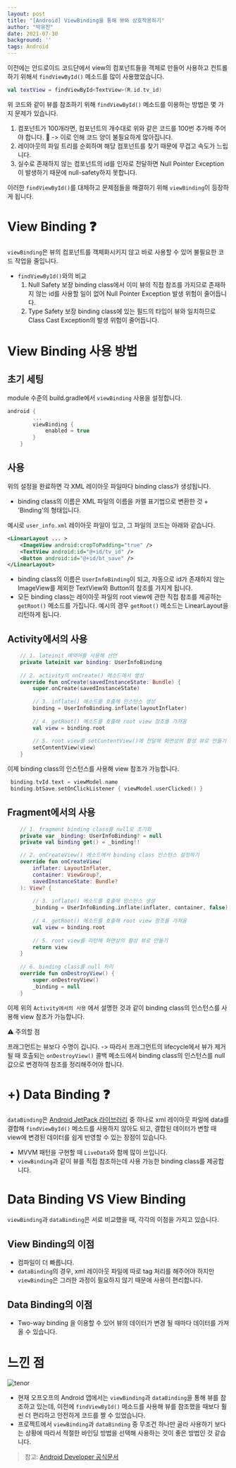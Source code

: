 ```yaml
---
layout: post
title: "[Android] ViewBinding을 통해 뷰와 상호작용하기"
author: "박유진"
date: 2021-07-30
background: ''
tags: Android
---
```


이전에는 안드로이드 코드단에서 view의 컴포넌트들을 객체로 만들어 사용하고 컨트롤하기 위해서 `findViewById()` 메소드를 많이 사용했었습니다.

```kotlin
val textView = findViewById<TextView>(R.id.tv_id)
```
위 코드와 같이 뷰를 참조하기 위해 `findViewById()` 메소드를 이용하는 방법은 몇 가지 문제가 있습니다.

1. 컴포넌트가 100개라면, 컴포넌트의 개수대로 위와 같은 코드를 100번 추가해 주어야 합니다. 🤮
   -> 이로 인해 코드 양이 불필요하게 많아집니다.
2. 레이아웃의 파일 트리를 순회하며 해당 컴포넌트를 찾기 때문에 무겁고 속도가 느립니다.
3. 실수로 존재하지 않는 컴포넌트의 id를 인자로 전달하면 Null Pointer Exception이 발생하기 때문에 null-safety하지 못합니다.

이러한 `findViewById()`를 대체하고 문제점들을 해결하기 위해 `viewBinding`이 등장하게 됩니다. 

# View Binding ❓

`viewBinding`은 뷰의 컴포넌트를 객체화시키지 않고 바로 사용할 수 있어 불필요한 코드 작업을 줄입니다. 
- `findViewById()`와의 비교
  1. Null Safety 보장
  binding class에서 이미 뷰의 직접 참조를 가지므로 존재하지 않는 id를 사용할 일이 없어 Null Pointer Exception 발생 위험이 줄어듭니다.
  2. Type Safety 보장
  binding class에 있는 필드의 타입이 뷰와 일치하므로 Class Cast Exception의 발생 위험이 줄어듭니다.
  
# View Binding 사용 방법

## 초기 세팅

module 수준의 build.gradle에서 `viewBinding` 사용을 설정합니다.
```kotlin
android {
        ...
        viewBinding {
            enabled = true
        }
    }
```
## 사용

위의 설정을 완료하면 각 XML 레이아웃 파일마다 binding class가 생성됩니다.
  - binding class의 이름은 XML 파일의 이름을 카멜 표기법으로 변환한 것 + 'Binding'의 형태입니다.
  
예시로 `user_info.xml` 레이아웃 파일이 있고, 그 파일의 코드는 아래와 같습니다.
```xml
<LinearLayout ... >
    <ImageView android:cropToPadding="true" />
  	<TextView android:id="@+id/tv_id" />
  	<Button android:id="@+id/bt_save" />
</LinearLayout>
```
- binding class의 이름은 `UserInfoBinding`이 되고, 자동으로 id가 존재하지 않는 ImageView를 제외한 TextView와 Button의 참조를 가지게 됩니다. 
- 모든 binding class는 레이아웃 파일의 root view에 관한 직접 참조를 제공하는 `getRoot()` 메소드를 가집니다. 예시의 경우 `getRoot()` 메소드는 LinearLayout을 리턴하게 됩니다.

## Activity에서의 사용

```kotlin
    // 1. lateinit 예약어를 사용해 선언
    private lateinit var binding: UserInfoBinding
    
    // 2. activity의 onCreate() 메소드에서 생성
    override fun onCreate(savedInstanceState: Bundle) {
        super.onCreate(savedInstanceState)
        
        // 3. inflate() 메소드를 호출해 인스턴스 생성
        binding = UserInfoBinding.inflate(layoutInflater)
        
        // 4. getRoot() 메소드를 호출해 root view 참조를 가져옴
        val view = binding.root
        
        // 5. root view를 setContentView()에 전달해 화면상의 활성 뷰로 만들기
        setContentView(view)
    }
```

이제 binding class의 인스턴스를 사용해 view 참조가 가능합니다.
```kotlin
 binding.tvId.text = viewModel.name
 binding.btSave.setOnClickListener { viewModel.userClicked() }
```

## Fragment에서의 사용

```kotlin
    // 1. fragment binding class를 null로 초기화
    private var _binding: UserInfoBinding? = null
    private val binding get() = _binding!!

    // 2. onCreateView() 메소드에서 binding class 인스턴스 설정하기
    override fun onCreateView(
        inflater: LayoutInflater,
        container: ViewGroup?,
        savedInstanceState: Bundle?
    ): View? {
    
        // 3. inflate() 메소드를 호출해 인스턴스 생성
        _binding = UserInfoBinding.inflate(inflater, container, false)
        
        // 4. getRoot() 메소드를 호출해 root view 참조를 가져옴
        val view = binding.root
        
        // 5. root view를 리턴해 화면상의 활성 뷰로 만들기
        return view
    }
	
    // 6. binding class를 null 처리
    override fun onDestroyView() {
        super.onDestroyView()
        _binding = null
    }
```
이제 위의 `Activity에서의 사용` 에서 설명한 것과 같이 binding class의 인스턴스를 사용해 view 참조가 가능합니다.

⚠️ 주의할 점

프래그먼트는 뷰보다 수명이 깁니다.
-> 따라서 프래그먼트의 lifecycle에서 뷰가 제거될 때 호출되는 `onDestroyView()` 콜백 메소드에서 binding class의 인스턴스를 null 값으로 변경하여 참조를 정리해주어야 합니다. 

# +) Data Binding ❓ 

`dataBinding`은 [Android JetPack 라이브러리](https://developer.android.com/jetpack?hl=ko) 중 하나로 xml 레이아웃 파일에 data를 결합해 `findViewById()` 메소드를 사용하지 않아도 되고, 결합된 데이터가 변할 때 view에 변경된 데이터를 쉽게 반영할 수 있는 장점이 있습니다. 
- MVVM 패턴을 구현할 때 `LiveData`와 함께 많이 쓰입니다.
- `viewBinding`과 같이 뷰를 직접 참조하는데 사용 가능한 binding class를 제공합니다.

# Data Binding VS View Binding

`viewBinding`과 `dataBinding`은 서로 비교했을 때, 각각의 이점을 가지고 있습니다.

## View Binding의 이점

- 컴파일이 더 빠릅니다.
- `dataBinding`의 경우, xml 레이아웃 파일에 따로 tag 처리를 해주어야 하지만 `viewBinding`은 그러한 과정이 필요하지 않기 때문에 사용이 편리합니다.

## Data Binding의 이점

- Two-way binding 을 이용할 수 있어 뷰의 데이터가 변경 될 때마다 데이터를 가져올 수 있습니다.

# 느낀 점

   ![tenor](https://user-images.githubusercontent.com/57751515/127556101-a5274a10-dfe0-4b9e-999f-a0f16a4bb324.gif)
- 현재 오프오프의 Android 앱에서는 `viewBinding`과 `dataBinding`을 통해 뷰를 참조하고 있는데, 이전에 `findViewById()` 메소드를 사용해 뷰를 참조했을 때보다 훨씬 더 편리하고 안전하게 코드를 짤 수 있었습니다.
- 프로젝트에서 `viewBinding`과 `dataBinding` 중 무조건 하나만 골라 사용하기 보다는 상황에 따라서 적절한 바인딩 방법을 선택해 사용하는 것이 좋은 방법인 것 같습니다.

> 참고: 
> [Android Developer 공식문서](https://developer.android.com/topic/libraries/view-binding?hl=ko)
